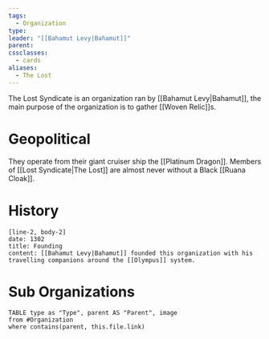 ```yaml
---
tags:
  - Organization
type: 
leader: "[[Bahamut Levy|Bahamut]]"
parent: 
cssclasses:
  - cards
aliases:
  - The Lost
---
```

The Lost Syndicate is an organization ran by [[Bahamut Levy|Bahamut]], the main purpose of the organization is to gather [[Woven Relic]]s.
# Geopolitical
They operate from their giant cruiser ship the [[Platinum Dragon]]. Members of [[Lost Syndicate|The Lost]] are almost never without a Black [[Ruana Cloak]].
# History

```timeline-labeled
[line-2, body-2]
date: 1302
title: Founding
content: [[Bahamut Levy|Bahamut]] founded this organization with his travelling companions around the [[Olympus]] system.

```
# Sub Organizations
```dataview
TABLE type as "Type", parent AS "Parent", image
from #Organization
where contains(parent, this.file.link)
```
